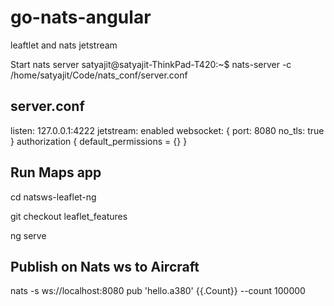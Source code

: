 # go-nats-angular
leaftlet and nats jetstream

Start nats server 
satyajit@satyajit-ThinkPad-T420:~$ nats-server -c  /home/satyajit/Code/nats_conf/server.conf

server.conf
----------------------------
listen: 127.0.0.1:4222
jetstream: enabled
websocket: {
        port: 8080
        no_tls: true
}
authorization {
        default_permissions = {}
}

Run Maps app
--------------------------------
cd natsws-leaflet-ng

git checkout leaflet_features

ng serve

Publish on Nats ws to Aircraft 
--------------------------------
nats -s ws://localhost:8080 pub 'hello.a380' {{.Count}} --count 100000

